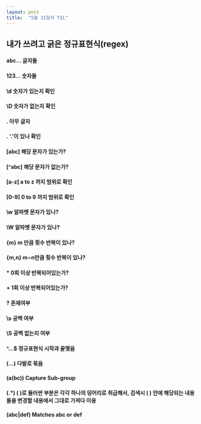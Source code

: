 ```yaml
---
layout: post
title:  "5월 31일차 TIL"
---
```


## 내가 쓰려고 긁은 정규표현식(regex)

#### abc…	글자들
#### 123…	숫자들
#### \d	숫자가 있는지 확인
#### \D	숫자가 없는지 확인
#### .	아무 글자
#### \.	'.'이 있나 확인
#### [abc]	해당 문자가 있는가?
#### [^abc]	해당 문자가 없는가?
#### [a-z]	a to z 까지 범위로 확인
#### [0-9]	0 to 9 까지 범위로 확인
#### \w	알파벳 문자가 있나?
#### \W	알파벳 문자가 있나?
#### {m}	m 만큼 횟수 반복이 있나?
#### {m,n}	m~n만큼 횟수 반복이 있나?
#### *	0회 이상 반복되어있는가?
#### +	1회 이상 반복되어있는가?
#### ?	존재여부
#### \s	공백 여부
#### \S	공백 없는지 여부
#### ^…$	정규표현식 시작과 끝맺음
#### (…)	다발로 묶음
#### (a(bc))	Capture Sub-group
#### (.*)	( )로 둘러싼 부분은 각각 하나의 덩어리로 취급해서, 검색시 ( ) 안에 해당되는 내용들을 변경할 내용에서 그대로 가져다 이용
#### (abc|def)	Matches abc or def